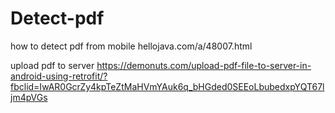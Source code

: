 # Detect-pdf

how to detect pdf from mobile
hellojava.com/a/48007.html


upload pdf to server 
https://demonuts.com/upload-pdf-file-to-server-in-android-using-retrofit/?fbclid=IwAR0GcrZy4kpTeZtMaHVmYAuk6q_bHGded0SEEoLbubedxpYQT67ljm4pVGs
